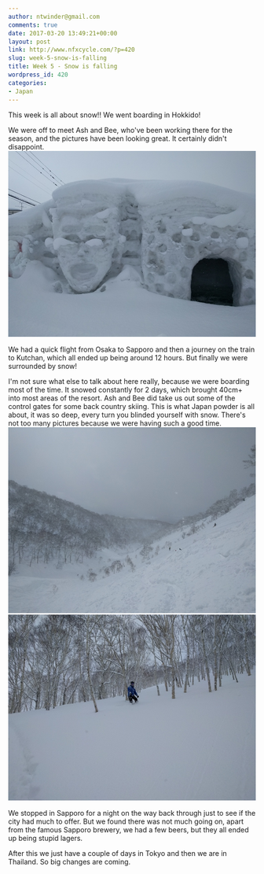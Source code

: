 ```yaml
---
author: ntwinder@gmail.com
comments: true
date: 2017-03-20 13:49:21+00:00
layout: post
link: http://www.nfxcycle.com/?p=420
slug: week-5-snow-is-falling
title: Week 5 - Snow is falling
wordpress_id: 420
categories:
- Japan
---
```


This week is all about snow!! We went boarding in Hokkido!

We were off to meet Ash and Bee, who've been working there for the season, and the pictures have been looking great. It certainly didn't disappoint.
![Image](/assets/images/83.jpg)

We had a quick flight from Osaka to Sapporo and then a journey on the train to Kutchan, which all ended up being around 12 hours.  But finally we were surrounded by snow!

I'm not sure what else to talk about here really, because we were boarding most of the time.  It snowed constantly for 2 days, which brought 40cm+ into most areas of the resort. Ash and Bee did take us out some of the control gates for some back country skiing.  This is what Japan powder is all about, it was so deep, every turn you blinded yourself with snow. There's not too many pictures because we were having such a good time.
![Image](/assets/images/84.jpg)
![Image](/assets/images/85.jpg)

We stopped in Sapporo for a night on the way back through just to see if the city had much to offer. But we found there was not much going on, apart from the famous Sapporo brewery, we had a few beers, but they all ended up being stupid lagers.

After this we just have a couple of days in Tokyo and then we are in Thailand. So big changes are coming.
